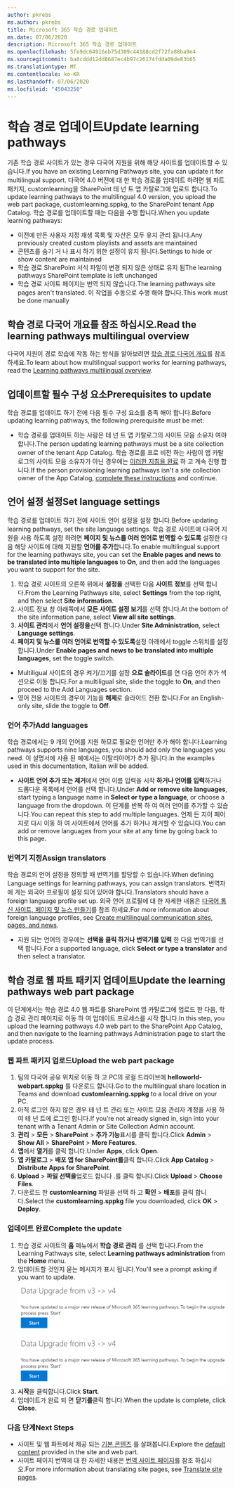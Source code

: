 ```yaml
---
author: pkrebs
ms.author: pkrebs
title: Microsoft 365 학습 경로 업데이트
ms.date: 07/06/2020
description: Microsoft 365 학습 경로 업데이트
ms.openlocfilehash: 5fe9dc64916eb75d309c44188cd2f72fa88ba9e4
ms.sourcegitcommit: ba0cddd12dd8687ec4b97c26174fdda09de83b05
ms.translationtype: MT
ms.contentlocale: ko-KR
ms.lasthandoff: 07/06/2020
ms.locfileid: "45043250"
---
```

# <a name="update-learning-pathways"></a><span data-ttu-id="a1a38-103">학습 경로 업데이트</span><span class="sxs-lookup"><span data-stu-id="a1a38-103">Update learning pathways</span></span>
<span data-ttu-id="a1a38-104">기존 학습 경로 사이트가 있는 경우 다국어 지원을 위해 해당 사이트를 업데이트할 수 있습니다.</span><span class="sxs-lookup"><span data-stu-id="a1a38-104">If you have an existing Learning Pathways site, you can update it for multilingual support.</span></span> <span data-ttu-id="a1a38-105">다국어 4.0 버전에 대 한 학습 경로를 업데이트 하려면 웹 파트 패키지, customlearning을 SharePoint 테 넌 트 앱 카탈로그에 업로드 합니다.</span><span class="sxs-lookup"><span data-stu-id="a1a38-105">To update learning pathways to the multilingual 4.0 version, you upload the web part package, customlearning.sppkg, to the SharePoint tenant App Catalog.</span></span> <span data-ttu-id="a1a38-106">학습 경로를 업데이트할 때는 다음을 수행 합니다.</span><span class="sxs-lookup"><span data-stu-id="a1a38-106">When you update learning pathways:</span></span>  

- <span data-ttu-id="a1a38-107">이전에 만든 사용자 지정 재생 목록 및 자산은 모두 유지 관리 됩니다.</span><span class="sxs-lookup"><span data-stu-id="a1a38-107">Any previously created custom playlists and assets are maintained</span></span>
- <span data-ttu-id="a1a38-108">콘텐츠를 숨기 거 나 표시 하기 위한 설정이 유지 됩니다.</span><span class="sxs-lookup"><span data-stu-id="a1a38-108">Settings to hide or show content are maintained</span></span>
- <span data-ttu-id="a1a38-109">학습 경로 SharePoint 서식 파일이 변경 되지 않은 상태로 유지 됨</span><span class="sxs-lookup"><span data-stu-id="a1a38-109">The learning pathways SharePoint template is left unchanged</span></span>
- <span data-ttu-id="a1a38-110">학습 경로 사이트 페이지는 번역 되지 않습니다.</span><span class="sxs-lookup"><span data-stu-id="a1a38-110">The learning pathways site pages aren't translated.</span></span> <span data-ttu-id="a1a38-111">이 작업을 수동으로 수행 해야 합니다.</span><span class="sxs-lookup"><span data-stu-id="a1a38-111">This work must be done manually</span></span>

## <a name="read-the-learning-pathways-multilingual-overview"></a><span data-ttu-id="a1a38-112">학습 경로 다국어 개요를 참조 하십시오.</span><span class="sxs-lookup"><span data-stu-id="a1a38-112">Read the learning pathways multilingual overview</span></span>
<span data-ttu-id="a1a38-113">다국어 지원이 경로 학습에 작동 하는 방식을 알아보려면 [학습 경로 다국어 개요](custom_overview.md)를 참조 하세요.</span><span class="sxs-lookup"><span data-stu-id="a1a38-113">To learn about how multilingual support works for learning pathways, read the [Learning pathways multilingual overview](custom_overview.md).</span></span> 

## <a name="prerequisites-to-update"></a><span data-ttu-id="a1a38-114">업데이트할 필수 구성 요소</span><span class="sxs-lookup"><span data-stu-id="a1a38-114">Prerequisites to update</span></span>
<span data-ttu-id="a1a38-115">학습 경로를 업데이트 하기 전에 다음 필수 구성 요소를 충족 해야 합니다.</span><span class="sxs-lookup"><span data-stu-id="a1a38-115">Before updating learning pathways, the following prerequisite must be met:</span></span>
- <span data-ttu-id="a1a38-116">학습 경로를 업데이트 하는 사람은 테 넌 트 앱 카탈로그의 사이트 모음 소유자 여야 합니다.</span><span class="sxs-lookup"><span data-stu-id="a1a38-116">The person updating learning pathways must be a site collection owner of the tenant App Catalog.</span></span> <span data-ttu-id="a1a38-117">학습 경로를 프로 비전 하는 사람이 앱 카탈로그의 사이트 모음 소유자가 아닌 경우에는 [이러한 지침을 완료](addappadmin.md) 하 고 계속 진행 합니다.</span><span class="sxs-lookup"><span data-stu-id="a1a38-117">If the person provisioning learning pathways isn't a site collection owner of the App Catalog, [complete these instructions](addappadmin.md) and continue.</span></span> 

## <a name="set-language-settings"></a><span data-ttu-id="a1a38-118">언어 설정 설정</span><span class="sxs-lookup"><span data-stu-id="a1a38-118">Set language settings</span></span> 
<span data-ttu-id="a1a38-119">학습 경로를 업데이트 하기 전에 사이트 언어 설정을 설정 합니다.</span><span class="sxs-lookup"><span data-stu-id="a1a38-119">Before updating learning pathways, set the site language settings.</span></span> <span data-ttu-id="a1a38-120">학습 경로 사이트에 다국어 지원을 사용 하도록 설정 하려면 **페이지 및 뉴스를 여러 언어로 번역할 수 있도록** 설정한 다음 해당 사이트에 대해 지원할 **언어를 추가**합니다.</span><span class="sxs-lookup"><span data-stu-id="a1a38-120">To enable multilingual support for the learning pathways site, you can set the **Enable pages and news to be translated into multiple languages** to **On**, and then add the languages you want to support for the site.</span></span>
1.  <span data-ttu-id="a1a38-121">학습 경로 사이트의 오른쪽 위에서 **설정을** 선택한 다음 **사이트 정보**를 선택 합니다.</span><span class="sxs-lookup"><span data-stu-id="a1a38-121">From the Learning Pathways site, select **Settings** from the top right, and then select **Site information**.</span></span>
2.  <span data-ttu-id="a1a38-122">사이트 정보 창 아래쪽에서 **모든 사이트 설정 보기**를 선택 합니다.</span><span class="sxs-lookup"><span data-stu-id="a1a38-122">At the bottom of the site information pane, select **View all site settings**.</span></span>
3.  <span data-ttu-id="a1a38-123">**사이트 관리**에서 **언어 설정을**선택 합니다.</span><span class="sxs-lookup"><span data-stu-id="a1a38-123">Under **Site Administration**, select **Language settings**.</span></span>
4.  <span data-ttu-id="a1a38-124">**페이지 및 뉴스를 여러 언어로 번역할 수 있도록**설정 아래에서 toggle 스위치를 설정 합니다.</span><span class="sxs-lookup"><span data-stu-id="a1a38-124">Under **Enable pages and news to be translated into multiple languages**, set the toggle switch.</span></span> 
- <span data-ttu-id="a1a38-125">Multiligual 사이트의 경우 켜기/끄기를 설정 **으로 슬라이드**를 연 다음 언어 추가 섹션으로 이동 합니다.</span><span class="sxs-lookup"><span data-stu-id="a1a38-125">For a multiligual site, slide the toggle to **On**, and then proceed to the Add Languages section.</span></span> 
- <span data-ttu-id="a1a38-126">영어 전용 사이트의 경우이 기능을 **해제**로 슬라이드 전환 합니다.</span><span class="sxs-lookup"><span data-stu-id="a1a38-126">For an English-only site, slide the toggle to **Off**.</span></span>

### <a name="add-languages"></a><span data-ttu-id="a1a38-127">언어 추가</span><span class="sxs-lookup"><span data-stu-id="a1a38-127">Add languages</span></span>
<span data-ttu-id="a1a38-128">학습 경로에서는 9 개의 언어를 지원 하므로 필요한 언어만 추가 해야 합니다.</span><span class="sxs-lookup"><span data-stu-id="a1a38-128">Learning pathways supports nine languages, you should add only the languages you need.</span></span> <span data-ttu-id="a1a38-129">이 설명서에 사용 된 예에서는 이탈리아어가 추가 됩니다.</span><span class="sxs-lookup"><span data-stu-id="a1a38-129">In the examples used in this documentation, Italian will be added.</span></span> 
- <span data-ttu-id="a1a38-130">**사이트 언어 추가 또는 제거**에서 언어 이름 입력을 시작 **하거나 언어를 입력**하거나 드롭다운 목록에서 언어를 선택 합니다.</span><span class="sxs-lookup"><span data-stu-id="a1a38-130">Under **Add or remove site languages**, start typing a language name in **Select or type a language**, or choose a language from the dropdown.</span></span> <span data-ttu-id="a1a38-131">이 단계를 반복 하 여 여러 언어를 추가할 수 있습니다.</span><span class="sxs-lookup"><span data-stu-id="a1a38-131">You can repeat this step to add multiple languages.</span></span> <span data-ttu-id="a1a38-132">언제 든 지이 페이지로 다시 이동 하 여 사이트에서 언어를 추가 하거나 제거할 수 있습니다.</span><span class="sxs-lookup"><span data-stu-id="a1a38-132">You can add or remove languages from your site at any time by going back to this page.</span></span>
 
### <a name="assign-translators"></a><span data-ttu-id="a1a38-133">번역기 지정</span><span class="sxs-lookup"><span data-stu-id="a1a38-133">Assign translators</span></span>
<span data-ttu-id="a1a38-134">학습 경로의 언어 설정을 정의할 때 번역기를 할당할 수 있습니다.</span><span class="sxs-lookup"><span data-stu-id="a1a38-134">When defining Language settings for learning pathways, you can assign translators.</span></span> <span data-ttu-id="a1a38-135">번역자에 게는 외국어 프로필이 설정 되어 있어야 합니다.</span><span class="sxs-lookup"><span data-stu-id="a1a38-135">Translators should have a foreign language profile set up.</span></span> <span data-ttu-id="a1a38-136">외국 언어 프로필에 대 한 자세한 내용은 [다국어 통신 사이트, 페이지 및 뉴스 만들기](https://support.office.com/article/2bb7d610-5453-41c6-a0e8-6f40b3ed750c)를 참조 하세요.</span><span class="sxs-lookup"><span data-stu-id="a1a38-136">For more information about foreign language profiles, see [Create multilingual communication sites, pages, and news](https://support.office.com/article/2bb7d610-5453-41c6-a0e8-6f40b3ed750c).</span></span>  
- <span data-ttu-id="a1a38-137">지원 되는 언어의 경우에는 **선택을 클릭 하거나 번역기를 입력** 한 다음 번역기를 선택 합니다.</span><span class="sxs-lookup"><span data-stu-id="a1a38-137">For a supported language, click **Select or type a translator** and then select a translator.</span></span> 

## <a name="update-the-learning-pathways-web-part-package"></a><span data-ttu-id="a1a38-138">학습 경로 웹 파트 패키지 업데이트</span><span class="sxs-lookup"><span data-stu-id="a1a38-138">Update the learning pathways web part package</span></span>
<span data-ttu-id="a1a38-139">이 단계에서는 학습 경로 4.0 웹 파트를 SharePoint 앱 카탈로그에 업로드 한 다음, 학습 경로 관리 페이지로 이동 하 여 업데이트 프로세스를 시작 합니다.</span><span class="sxs-lookup"><span data-stu-id="a1a38-139">In this step, you upload the learning pathways 4.0 web part to the SharePoint App Catalog, and then navigate to the learning pathways Administration page to start the update process.</span></span>

### <a name="upload-the-web-part-package"></a><span data-ttu-id="a1a38-140">웹 파트 패키지 업로드</span><span class="sxs-lookup"><span data-stu-id="a1a38-140">Upload the web part package</span></span>
1.  <span data-ttu-id="a1a38-141">팀의 다국어 공유 위치로 이동 하 고 PC의 로컬 드라이브에 **helloworld-webpart.sppkg** 를 다운로드 합니다.</span><span class="sxs-lookup"><span data-stu-id="a1a38-141">Go to the multilingual share location in Teams and download **customlearning.sppkg** to a local drive on your PC.</span></span> 
2.  <span data-ttu-id="a1a38-142">아직 로그인 하지 않은 경우 테 넌 트 관리 또는 사이트 모음 관리자 계정을 사용 하 여 테 넌 트에 로그인 합니다.</span><span class="sxs-lookup"><span data-stu-id="a1a38-142">If you’re not already signed in, sign into your tenant with a Tenant Admin or Site Collection Admin account.</span></span> 
3.  <span data-ttu-id="a1a38-143">**관리**  >  **모든**  >  **SharePoint**  >  **추가 기능**표시를 클릭 합니다.</span><span class="sxs-lookup"><span data-stu-id="a1a38-143">Click **Admin** > **Show All** > **SharePoint** > **More Features**.</span></span> 
4.  <span data-ttu-id="a1a38-144">**앱**에서 **열기**를 클릭 합니다.</span><span class="sxs-lookup"><span data-stu-id="a1a38-144">Under **Apps**, click **Open**.</span></span> 
5.  <span data-ttu-id="a1a38-145">**앱 카탈로그**  >  **배포 앱 for SharePoint를**클릭 합니다.</span><span class="sxs-lookup"><span data-stu-id="a1a38-145">Click **App Catalog** > **Distribute Apps for SharePoint**.</span></span> 
6.  <span data-ttu-id="a1a38-146">**Upload**  >  **파일 선택을**업로드 합니다 .를 클릭 합니다.</span><span class="sxs-lookup"><span data-stu-id="a1a38-146">Click **Upload** > **Choose Files**.</span></span> 
7.  <span data-ttu-id="a1a38-147">다운로드 한 **customlearning** 파일을 선택 하 고 **확인**  >  **배포**를 클릭 합니다.</span><span class="sxs-lookup"><span data-stu-id="a1a38-147">Select the **customlearning.sppkg** file you downloaded, click **OK** > **Deploy**.</span></span> 

### <a name="complete-the-update"></a><span data-ttu-id="a1a38-148">업데이트 완료</span><span class="sxs-lookup"><span data-stu-id="a1a38-148">Complete the update</span></span>
1.  <span data-ttu-id="a1a38-149">학습 경로 사이트의 **홈** 메뉴에서 **학습 경로 관리** 를 선택 합니다.</span><span class="sxs-lookup"><span data-stu-id="a1a38-149">From the Learning Pathways site, select **Learning pathways administration** from the **Home** menu.</span></span> 
2.  <span data-ttu-id="a1a38-150">업데이트할 것인지 묻는 메시지가 표시 됩니다.</span><span class="sxs-lookup"><span data-stu-id="a1a38-150">You’ll see a prompt asking if you want to update.</span></span> 
<span data-ttu-id="a1a38-151">![custom_update_adminprompt_ml.png](media/custom_update_adminprompt_ml.png)</span><span class="sxs-lookup"><span data-stu-id="a1a38-151">![custom_update_adminprompt_ml.png](media/custom_update_adminprompt_ml.png)</span></span>
3.  <span data-ttu-id="a1a38-152">**시작**을 클릭합니다.</span><span class="sxs-lookup"><span data-stu-id="a1a38-152">Click **Start**.</span></span> 
4. <span data-ttu-id="a1a38-153">업데이트가 완료 되 면 **닫기를**클릭 합니다.</span><span class="sxs-lookup"><span data-stu-id="a1a38-153">When the update is complete, click **Close**.</span></span> 

### <a name="next-steps"></a><span data-ttu-id="a1a38-154">다음 단계</span><span class="sxs-lookup"><span data-stu-id="a1a38-154">Next Steps</span></span>
- <span data-ttu-id="a1a38-155">사이트 및 웹 파트에서 제공 되는 [기본 콘텐츠](custom_exploresite.md) 를 살펴봅니다.</span><span class="sxs-lookup"><span data-stu-id="a1a38-155">Explore the [default content](custom_exploresite.md) provided in the site and web part.</span></span>
- <span data-ttu-id="a1a38-156">사이트 페이지 번역에 대 한 자세한 내용은 [번역 사이트 페이지](custom_translate_page_ml.md)를 참조 하십시오.</span><span class="sxs-lookup"><span data-stu-id="a1a38-156">For more information about translating site pages, see [Translate site pages](custom_translate_page_ml.md).</span></span> 

